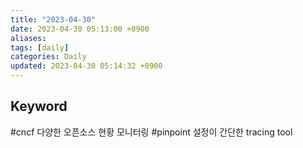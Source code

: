 ```yaml
---
title: "2023-04-30"
date: 2023-04-30 05:13:00 +0900
aliases: 
tags: [daily]
categories: Daily
updated: 2023-04-30 05:14:32 +0900
---
```


## Keyword

#cncf 다양한 오픈소스 현황 모니터링
#pinpoint 설정이 간단한 tracing tool
